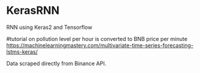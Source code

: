# KerasRNN


RNN using Keras2 and Tensorflow

#tutorial on pollution level per hour is converted to BNB price per minute
https://machinelearningmastery.com/multivariate-time-series-forecasting-lstms-keras/

Data scraped directly from Binance API. 
